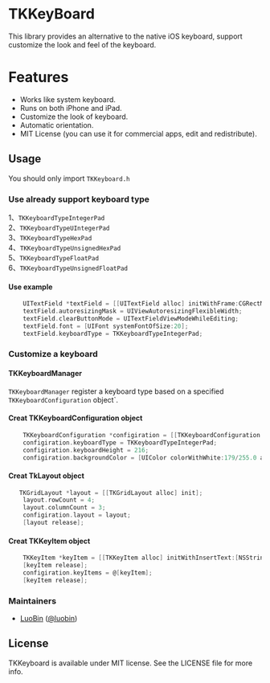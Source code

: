 TKKeyBoard
==========

This library provides an alternative to the native iOS keyboard, support customize the look and feel of the keyboard.


Features
========

* Works like system keyboard.
* Runs on both iPhone and iPad.
* Customize the look of keyboard.
* Automatic orientation.
* MIT License (you can use it for commercial apps, edit and redistribute).


## Usage

You should only import `TKKeyboard.h`

### Use already support keyboard type


1、`TKKeyboardTypeIntegerPad`<br/>
2、`TKKeyboardTypeUIntegerPad`<br/>
3、`TKKeyboardTypeHexPad`<br/>
4、`TKKeyboardTypeUnsignedHexPad`<br/>
5、`TKKeyboardTypeFloatPad`<br/>
6、`TKKeyboardTypeUnsignedFloatPad`

#### Use example

```objective-c
    UITextField *textField = [[UITextField alloc] initWithFrame:CGRectMake(20, 70, 280, 44)];
    textField.autoresizingMask = UIViewAutoresizingFlexibleWidth;
    textField.clearButtonMode = UITextFieldViewModeWhileEditing;
    textField.font = [UIFont systemFontOfSize:20];
    textField.keyboardType = TKKeyboardTypeIntegerPad;
```

### Customize a keyboard

#### TKKeyboardManager

`TKKeyboardManager` register a keyboard type based on a specified `TKKeyboardConfiguration` object`.

#### Creat TKKeyboardConfiguration object

```objective-c
    TKKeyboardConfiguration *configiration = [[TKKeyboardConfiguration alloc] init];
    configiration.keyboardType = TKKeyboardTypeIntegerPad;
    configiration.keyboardHeight = 216;
    configiration.backgroundColor = [UIColor colorWithWhite:179/255.0 alpha:1];
```

#### Creat TkLayout object

```objective-c
   TKGridLayout *layout = [[TKGridLayout alloc] init];
    layout.rowCount = 4;
    layout.columnCount = 3;
    configiration.layout = layout;
    [layout release];
```

#### Creat TKKeyItem object

```objective-c
    TKKeyItem *keyItem = [[TKKeyItem alloc] initWithInsertText:[NSString stringWithFormat:@"%d", i]];
    [keyItem release];
    configiration.keyItems = @[keyItem];
    [keyItem release];
```

### Maintainers

- [LuoBin](https://github.com/luobin23628) ([@luobin](mailto:luobin23628@163.com?subject=TKKeyboard))

## License

TKKeyboard is available under MIT license. See the LICENSE file for more info.
